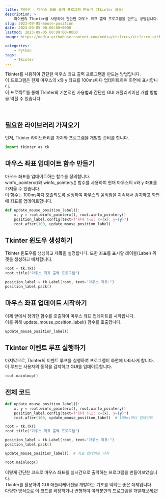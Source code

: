```yaml
---
title: 파이썬 - 마우스 좌표 출력 프로그램 만들기 (Tkinter 활용)
description: >  
    파이썬의 Tkinter를 사용하여 간단한 마우스 좌표 출력 프로그램을 만드는 방법입니다.   
slug: 2023-09-05-mouse-position
date: 2023-09-05 00:00:00+0000
lastmod: 2023-09-05 00:00:00+0000
image: https://media.githubusercontent.com/media/ctrlcccv/ctrlcccv.github.io/master/assets/img/post/mouse-position.webp

categories:
    - Python
tags:
    - Tkinter
---
```

Tkinter를 사용하여 간단한 마우스 좌표 출력 프로그램을 만드는 방법입니다.   
이 프로그램은 현재 마우스의 x와 y 좌표를 100ms마다 업데이트하여 화면에 표시합니다.   
이 프로젝트를 통해 Tkinter의 기본적인 사용법과 간단한 GUI 애플리케이션 개발 방법을 익힐 수 있습니다.   


<div class="ads_wrap">
<ins class="adsbygoogle"
     style="display:block; text-align:center;"
     data-ad-layout="in-article"
     data-ad-format="fluid"
     data-ad-client="ca-pub-8535540836842352"
     data-ad-slot="2974559225"></ins>
<script>
     (adsbygoogle = window.adsbygoogle || []).push({});
</script>
</div>

<br>

## 필요한 라이브러리 가져오기
먼저, Tkinter 라이브러리를 가져와 프로그램을 개발할 준비를 합니다.  

```python
import tkinter as tk
```

## 마우스 좌표 업데이트 함수 만들기
마우스 좌표를 업데이트하는 함수를 정의합니다.   
winfo_pointerx()와 winfo_pointery() 함수를 사용하여 현재 마우스의 x와 y 좌표를 가져올 수 있습니다.   
이 함수는 100ms마다 호출되도록 설정하여 마우스의 움직임을 지속해서 감지하고 화면에 좌표를 업데이트합니다.

```python
def update_mouse_position_label():
    x, y = root.winfo_pointerx(), root.winfo_pointery()
    position_label.config(text=f"현재 좌표: x={x}, y={y}")
    root.after(100, update_mouse_position_label)
```

## Tkinter 윈도우 생성하기
Tkinter 윈도우를 생성하고 제목을 설정합니다. 또한 좌표를 표시할 레이블(Label) 위젯을 생성하고 배치합니다.

```python
root = tk.Tk()
root.title("마우스 좌표 출력 프로그램")

position_label = tk.Label(root, text="마우스 좌표:")
position_label.pack()
```

## 마우스 좌표 업데이트 시작하기
이제 앞에서 정의한 함수를 호출하여 마우스 좌표 업데이트를 시작합니다.   
이를 위해 update_mouse_position_label() 함수를 호출합니다.

```python
update_mouse_position_label()
```


<div class="ads_wrap">
<ins class="adsbygoogle"
     style="display:block; text-align:center;"
     data-ad-layout="in-article"
     data-ad-format="fluid"
     data-ad-client="ca-pub-8535540836842352"
     data-ad-slot="2974559225"></ins>
<script>
     (adsbygoogle = window.adsbygoogle || []).push({});
</script>
</div>

## Tkinter 이벤트 루프 실행하기
마지막으로, Tkinter의 이벤트 루프를 실행하여 프로그램이 화면에 나타나게 합니다.   
이 루프는 사용자의 동작을 감지하고 GUI를 업데이트합니다.

```python
root.mainloop()
```

## 전체 코드

```python
def update_mouse_position_label():
    x, y = root.winfo_pointerx(), root.winfo_pointery()
    position_label.config(text=f"현재 좌표: x={x}, y={y}")
    root.after(100, update_mouse_position_label)  # 100ms마다 업데이트

root = tk.Tk()
root.title("마우스 좌표 출력 프로그램")

position_label = tk.Label(root, text="마우스 좌표:")
position_label.pack()

update_mouse_position_label()  # 좌표 업데이트 시작

root.mainloop() 
```
이렇게 간단한 코드로 마우스 좌표를 실시간으로 출력하는 프로그램을 만들어보았습니다.   
Tkinter를 활용하여 GUI 애플리케이션을 개발하는 기초를 익히는 좋은 예제입니다.     
다양한 방식으로 이 코드를 확장하거나 변형하여 여러분만의 프로그램을 개발해보세요!    
